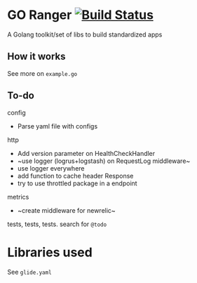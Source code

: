 # GO Ranger [![Build Status](https://travis-ci.org/foodora/go-ranger.svg?branch=master)](https://travis-ci.org/foodora/go-ranger)

A Golang toolkit/set of libs to build standardized apps

## How it works

See more on ```example.go```

## To-do

config
- Parse yaml file with configs

http
- Add version parameter on HealthCheckHandler
- ~use logger (logrus+logstash) on RequestLog middleware~
- use logger everywhere
- add function to cache header Response
- try to use throttled package in a endpoint

metrics
- ~create middleware for newrelic~

tests, tests, tests. search for ```@todo```

# Libraries used

See ```glide.yaml```
